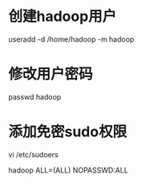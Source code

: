 # 创建hadoop用户
useradd -d /home/hadoop -m hadoop

# 修改用户密码
passwd hadoop

# 添加免密sudo权限
vi /etc/sudoers

hadoop  ALL=(ALL) NOPASSWD:ALL
